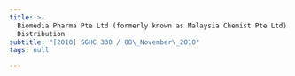 ```yaml
---
title: >-
  Biomedia Pharma Pte Ltd (formerly known as Malaysia Chemist Pte Ltd) v TAC
  Distribution
subtitle: "[2010] SGHC 330 / 08\_November\_2010"
tags: null

---
```


